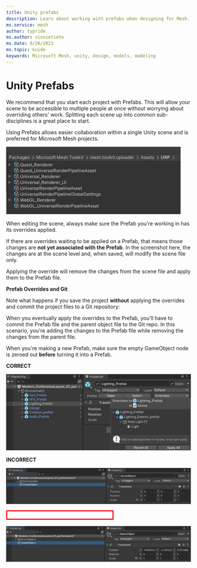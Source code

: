 ```yaml
---
title: Unity prefabs
description: Learn about working with prefabs when designing for Mesh.
ms.service: mesh
author: typride
ms.author: vinnietieto
ms.date: 9/26/2023
ms.topic: Guide
keywords: Microsoft Mesh, unity, design, models, modeling
---
```


# Unity Prefabs

We recommend that you start each project with Prefabs. This will allow your scene to be accessible to multiple people at once without worrying
about overriding others' work. Splitting each scene up into common sub-disciplines is a great place to start.

Using Prefabs allows easier collaboration within a single Unity scene and is preferred for Microsoft Mesh projects.

![A screenshot of the Microsoft Mesh toolkit prefabs.](../../media/3d-design-performance-guide/image036.png) 

When editing the scene, always make sure the Prefab you're working in has its overrides applied.

If there are overrides waiting to be applied on a Prefab, that means those changes are **not yet associated with the Prefab**. In the screenshot here, the changes are at the scene level and, when saved, will modify the scene file only.

Applying the override will remove the changes from the scene file and apply them to the Prefab file.

**Prefab Overrides and Git**

Note what happens if you save the project **without** applying the overrides and commit the project files to a Git repository:

When you eventually apply the overrides to the Prefab, you'll have to commit the Prefab file and the parent object file to the Git repo. In this scenario, you're adding the changes to the Prefab file while removing the changes from the parent file.

When you're making a new Prefab, make sure the empty GameObject node is zeroed out **before** turning it into a Prefab.

**CORRECT**

![A screenshot of the Unity Hierarchy and Inspector windows](../../media/3d-design-performance-guide/image037.png)

**INCORRECT**

![A screenshot of the Hierarchy and Inspector windows](../../media/3d-design-performance-guide/image038.png)

![A screenshot of the Hierarchy and Inspector windows a](../../media/3d-design-performance-guide/image039.png)

![A screenshot of the Hierarchy and Inspector windows b](../../media/3d-design-performance-guide/image040.png)
